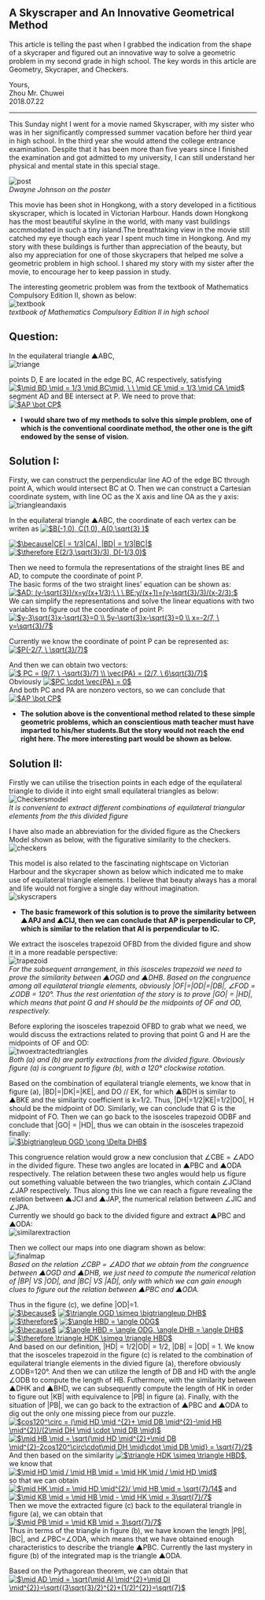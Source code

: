 ## A Skyscraper and An Innovative Geometrical Method      

This article is telling the past when I grabbed the indication from the shape of a skycraper and figured out an innovative way to solve 
a geometric problem in my second grade in high school. The key words in this article are Geometry, Skycraper, and Checkers.

Yours,       
Zhou Mr. Chuwei     
2018.07.22       
       
------------------------------------------------------------------------------------------------------           
      
      
          
          
          

  
    

This Sunday night I went for a movie named Skyscraper, with my sister who was in her significantly compressed summer vacation before her third year in high school. 
In the third year she would attend the college entrance examination. Despite that it has been more than five years since I finished the examination and got admitted to my university, 
I can still understand her physical and mental state in this special stage.     
     
![post](https://github.com/zhouchw5/geometric.github.io/blob/master/post.jpg)         
_Dwayne Johnson on the poster_          
         
         
       
     
This movie has been shot in Hongkong, with a story developed in a fictitious skyscraper, which is located in Victorian Harbour.
Hands down Hongkong has the most beautiful skyline in the world, with many vast buildings accmmodated in such a tiny island.The breathtaking view in the movie still catched my eye though each year I spent much time in Hongkong. And my story with these buildings is further than appreciation of the beauty, but also my appreciation for one of those skycrapers that helped me solve a geometric problem in high school. I shared my story with my sister after the movie, to encourage her to keep passion in study.          


The interesting geometric problem was from the textbook of Mathematics Compulsory Edition II, shown as below:       
![textbook](https://github.com/zhouchw5/geometric.github.io/blob/master/textbook.jpg)         
_textbook of Mathematics Compulsory Edition II in high school_          

     
     
      
## Question:      
      
      
In the equilateral triangle ▲ABC,       
![triange](https://github.com/zhouchw5/geometric.github.io/blob/master/figure.png)         

points D, E are located in the edge BC, AC respectively, satisfying      
<a href="https://www.codecogs.com/eqnedit.php?latex=$\mid&space;BD&space;\mid&space;=&space;1/3&space;\mid&space;BC\mid,&space;\&space;\&space;\mid&space;CE&space;\mid&space;=&space;1/3&space;\mid&space;CA&space;\mid$" target="_blank"><img src="https://latex.codecogs.com/gif.latex?$\mid&space;BD&space;\mid&space;=&space;1/3&space;\mid&space;BC\mid,&space;\&space;\&space;\mid&space;CE&space;\mid&space;=&space;1/3&space;\mid&space;CA&space;\mid$" title="$\mid BD \mid = 1/3 \mid BC\mid, \ \ \mid CE \mid = 1/3 \mid CA \mid$" /></a>         
segment AD and BE intersect at P. We need to prove that:     
<a href="https://www.codecogs.com/eqnedit.php?latex=$AP&space;\bot&space;CP$" target="_blank"><img src="https://latex.codecogs.com/gif.latex?$AP&space;\bot&space;CP$" title="$AP \bot CP$" /></a>            

- **I would share two of my methods to solve this simple problem, one of which is the conventional coordinate method, the other one is the gift endowed by the sense of vision.**     
                 
## Solution I:          
Firsty, we can construct the perpendicular line AO of the edge BC through point A, which would intersect BC at O. 
Then we can construct a Cartesian coordinate system, with line OC as the X axis and line OA as the y axis:    
![triangleandaxis](https://github.com/zhouchw5/geometric.github.io/blob/master/figure2.png)       


In the equilateral triangle ▲ABC, the coordinate of each vertex can be writen as 
<a href="https://www.codecogs.com/eqnedit.php?latex=$B(-1,0),&space;C(1,0),&space;A(0,\sqrt{3}&space;)$" target="_blank"><img src="https://latex.codecogs.com/gif.latex?$B(-1,0),&space;C(1,0),&space;A(0,\sqrt{3}&space;)$" title="$B(-1,0), C(1,0), A(0,\sqrt{3} )$" /></a>       

<a href="https://www.codecogs.com/eqnedit.php?latex=$\because|CE|&space;=&space;1/3|CA|,&space;|BD|&space;=&space;1/3|BC|$" target="_blank"><img src="https://latex.codecogs.com/gif.latex?$\because|CE|&space;=&space;1/3|CA|,&space;|BD|&space;=&space;1/3|BC|$" title="$\because|CE| = 1/3|CA|, |BD| = 1/3|BC|$" /></a>         
<a href="https://www.codecogs.com/eqnedit.php?latex=$\therefore&space;E(2/3,\sqrt{3}/3),&space;D(-1/3,0)$" target="_blank"><img src="https://latex.codecogs.com/gif.latex?$\therefore&space;E(2/3,\sqrt{3}/3),&space;D(-1/3,0)$" title="$\therefore E(2/3,\sqrt{3}/3), D(-1/3,0)$" /></a>       
                
                
Then we need to formula the representations of the straight lines BE and AD, to compute the coordinate of point P.         
The basic forms of the two straight lines' equation can be shown as:      
<a href="https://www.codecogs.com/eqnedit.php?latex=$AD:&space;(y-\sqrt{3})/x=y/(x&plus;1/3);\&space;\&space;\&space;BE:y/(x&plus;1)=(y-\sqrt{3}/3)/(x-2/3);$" target="_blank"><img src="https://latex.codecogs.com/gif.latex?$AD:&space;(y-\sqrt{3})/x=y/(x&plus;1/3);\&space;\&space;\&space;BE:y/(x&plus;1)=(y-\sqrt{3}/3)/(x-2/3);$" title="$AD: (y-\sqrt{3})/x=y/(x+1/3);\ \ \ BE:y/(x+1)=(y-\sqrt{3}/3)/(x-2/3);$" /></a>          
We can simplify the representations and solve the linear equations with two variables to figure out the coordinate of point P:         
<a href="https://www.codecogs.com/eqnedit.php?latex=$y-3\sqrt{3}x-\sqrt{3}=0&space;\\&space;5y-\sqrt{3}x-\sqrt{3}=0&space;\\&space;x=-2/7,&space;\&space;y=\sqrt{3}/7$" target="_blank"><img src="https://latex.codecogs.com/gif.latex?$y-3\sqrt{3}x-\sqrt{3}=0&space;\\&space;5y-\sqrt{3}x-\sqrt{3}=0&space;\\&space;x=-2/7,&space;\&space;y=\sqrt{3}/7$" title="$y-3\sqrt{3}x-\sqrt{3}=0 \\ 5y-\sqrt{3}x-\sqrt{3}=0 \\ x=-2/7, \ y=\sqrt{3}/7$" /></a>       
            
            
Currently we know the coordinate of point P can be represented as:      
<a href="https://www.codecogs.com/eqnedit.php?latex=$P(-2/7,&space;\&space;\sqrt{3}/7)$" target="_blank"><img src="https://latex.codecogs.com/gif.latex?$P(-2/7,&space;\&space;\sqrt{3}/7)$" title="$P(-2/7, \ \sqrt{3}/7)$" /></a>      

And then we can obtain two vectors:        
<a href="https://www.codecogs.com/eqnedit.php?latex=$&space;PC&space;=&space;(9/7,&space;\&space;-\sqrt{3}/7)&space;\\&space;\vec{PA}&space;=&space;(2/7,&space;\&space;6\sqrt{3}/7)$" target="_blank"><img src="https://latex.codecogs.com/gif.latex?$&space;PC&space;=&space;(9/7,&space;\&space;-\sqrt{3}/7)&space;\\&space;\vec{PA}&space;=&space;(2/7,&space;\&space;6\sqrt{3}/7)$" title="$ PC = (9/7, \ -\sqrt{3}/7) \\ \vec{PA} = (2/7, \ 6\sqrt{3}/7)$" /></a>       
Obviously <a href="https://www.codecogs.com/eqnedit.php?latex=$PC&space;\cdot&space;\vec{PA}&space;=&space;0$" target="_blank"><img src="https://latex.codecogs.com/gif.latex?$PC&space;\cdot&space;\vec{PA}&space;=&space;0$" title="$PC \cdot \vec{PA} = 0$" /></a>            
And both PC and PA are nonzero vectors, so we can conclude that          
<a href="https://www.codecogs.com/eqnedit.php?latex=$AP&space;\bot&space;CP$" target="_blank"><img src="https://latex.codecogs.com/gif.latex?$AP&space;\bot&space;CP$" title="$AP \bot CP$" /></a>           
            
- **The solution above is the conventional method related to these simple geometric problems, which an conscientious math teacher must have imparted to his/her students.But the story would not reach the end right here. The more interesting part would be shown as below.**            
              
## Solution II:            
Firstly we can utilise the trisection points in each edge of the equilateral triangle to divide it into eight small equilateral triangles as below:         
![Checkersmodel](https://github.com/zhouchw5/geometric.github.io/blob/master/Checkersmodel01.png)           
_It is convenient to extract different combinations of equilateral triangular elements from the this divided figure_             
         
I have also made an abbreviation for the divided figure as the Checkers Model shown as below, with the figurative similarity to the checkers.            
![checkers](https://github.com/zhouchw5/geometric.github.io/blob/master/checkers.jpg)              
           
This model is also related to the fascinating nightscape on Victorian Harbour and the skycraper shown as below which indicated me to make use of equilateral triangle elements. I believe that beauty always has a moral and life would not forgive a single day without imagination.               
![skyscrapers](https://github.com/zhouchw5/geometric.github.io/blob/master/skyscraper.jpg)             
           
           
           
           
           
          
- **The basic framework of this solution is to prove the similarity between ▲APJ and ▲CIJ, then we can conclude that AP is perpendicular to CP, which is similar to the relation that AI is perpendicular to IC.**             
            
            



We extract the isosceles trapezoid OFBD from the divided figure and show it in a more readable perspective:                
![trapezoid](https://github.com/zhouchw5/geometric.github.io/blob/master/extracted%20isosceles%20trapezoid.png)                      
_For the subsequent arrangement, in this isosceles trapezoid we need to prove the similarity between ▲OGD and ▲DHB. Based on the congruence among all equilateral triangle elements, obviously |OF|=|OD|=|DB|, ∠FOD = ∠ODB = 120°. Thus the rest orientation of the story is to prove |GO| = |HD|, which means that point G and H should be the midpoints of OF and OD, respectively._            
          
Before exploring the isosceles trapezoid OFBD to grab what we need, we would discuss the extractions related to proving that point G and H are the midpoints of OF and OD:                 
![twoextractedtriangles](https://github.com/zhouchw5/geometric.github.io/blob/master/extraction01.png)          
_Both (a) and (b) are partly extractions from the divided figure. Obviously figure (a) is congruent to figure (b), with a 120° clockwise rotation._          
          
Based on the combination of equilateral triangle elements, we know that in figure (a), |BD|=|DK|=|KE|, and DO // EK, for which ▲BDH is similar to ▲BKE and the similarity coefficient is k=1/2. Thus, |DH|=1/2|KE|=1/2|DO|, H should be the midpoint of DO. Similarly, we can conclude that G is the midpoint of FO. Then we can go back to the isosceles trapezoid ODBF and conclude that |GO| = |HD|, thus we can obtain in the isosceles trapezoid finally:            
<a href="https://www.codecogs.com/eqnedit.php?latex=$\bigtriangleup&space;OGD&space;\cong&space;\Delta&space;DHB$" target="_blank"><img src="https://latex.codecogs.com/gif.latex?$\bigtriangleup&space;OGD&space;\cong&space;\Delta&space;DHB$" title="$\bigtriangleup OGD \cong \Delta DHB$" /></a>           
             
             
This congruence relation would grow a new conclusion that ∠CBE = ∠ADO in the divided figure. These two angles are located in ▲PBC and ▲ODA respectively. The relation between these two angles would help us figure out something valuable between the two triangles, which contain ∠JCIand ∠JAP respectively. Thus along this line we can reach a figure revealing the relation between ▲JCI and ▲JAP, the numerical relation between ∠JIC and ∠JPA.         
Currently we should go back to the divided figure and extract ▲PBC and ▲ODA:             
![similarextraction](https://github.com/zhouchw5/geometric.github.io/blob/master/twosimilartriangles.png)             
                
Then we collect our maps into one diagram shown as below:         
![finalmap](https://github.com/zhouchw5/geometric.github.io/blob/master/finalmap.png)            
_Based on the relation ∠CBP = ∠ADO that we obtain from the congruence between ▲OGD and ▲DHB, we just need to compute the numerical relation of |BP| VS |OD|, and |BC| VS |AD|, only with which we can gain enough clues to figure out the relation between ▲PBC and ▲ODA._           
         
Thus in the figure (c), we define |OD|=1.           
<a href="https://www.codecogs.com/eqnedit.php?latex=$\because$" target="_blank"><img src="https://latex.codecogs.com/gif.latex?$\because$" title="$\because$" /></a>
<a href="https://www.codecogs.com/eqnedit.php?latex=$\triangle&space;OGD&space;\simeq&space;\bigtriangleup&space;DHB$" target="_blank"><img src="https://latex.codecogs.com/gif.latex?$\triangle&space;OGD&space;\simeq&space;\bigtriangleup&space;DHB$" title="$\triangle OGD \simeq \bigtriangleup DHB$" /></a>                   
<a href="https://www.codecogs.com/eqnedit.php?latex=$\therefore$" target="_blank"><img src="https://latex.codecogs.com/gif.latex?$\therefore$" title="$\therefore$" /></a>
<a href="https://www.codecogs.com/eqnedit.php?latex=$\angle&space;HBD&space;=&space;\angle&space;ODG$" target="_blank"><img src="https://latex.codecogs.com/gif.latex?$\angle&space;HBD&space;=&space;\angle&space;ODG$" title="$\angle HBD = \angle ODG$" /></a>          
<a href="https://www.codecogs.com/eqnedit.php?latex=$\because$" target="_blank"><img src="https://latex.codecogs.com/gif.latex?$\because$" title="$\because$" /></a>
<a href="https://www.codecogs.com/eqnedit.php?latex=$\angle&space;HBD&space;=&space;\angle&space;ODG,&space;\angle&space;DHB&space;=&space;\angle&space;DHB$" target="_blank"><img src="https://latex.codecogs.com/gif.latex?$\angle&space;HBD&space;=&space;\angle&space;ODG,&space;\angle&space;DHB&space;=&space;\angle&space;DHB$" title="$\angle HBD = \angle ODG, \angle DHB = \angle DHB$" /></a>             
<a href="https://www.codecogs.com/eqnedit.php?latex=$\therefore&space;\triangle&space;HDK&space;\simeq&space;\triangle&space;HBD$" target="_blank"><img src="https://latex.codecogs.com/gif.latex?$\therefore&space;\triangle&space;HDK&space;\simeq&space;\triangle&space;HBD$" title="$\therefore \triangle HDK \simeq \triangle HBD$" /></a>              
And based on our definition, |HD| = 1/2|OD| = 1/2, |DB| = |OD| = 1. We know that the isosceles trapezoid in the figure (c) is related to the combination of equilateral triangle elements in the divied figure (a), therefore obviously ∠ODB=120°. And then we can utilize the length of DB and HD with the angle ∠ODB to compute the length of HB. Futhermore, with the similarity between ▲DHK and ▲BHD, we can subsequently compute the length of HK in order to figure out |KB| with equivalence to |PB| in figure (a). Finally, with the situation of |PB|, we can go back to the extraction of ▲PBC and ▲ODA to dig out the only one missing piece from our puzzle.                
<a href="https://www.codecogs.com/eqnedit.php?latex=$cos120^\circ&space;=&space;(\mid&space;HD&space;\mid&space;^{2}&plus;&space;\mid&space;DB&space;\mid^{2}-\mid&space;HB&space;\mid^{2})/(2\mid&space;DH&space;\mid&space;\cdot&space;\mid&space;DB&space;\mid)$" target="_blank"><img src="https://latex.codecogs.com/gif.latex?$cos120^\circ&space;=&space;(\mid&space;HD&space;\mid&space;^{2}&plus;&space;\mid&space;DB&space;\mid^{2}-\mid&space;HB&space;\mid^{2})/(2\mid&space;DH&space;\mid&space;\cdot&space;\mid&space;DB&space;\mid)$" title="$cos120^\circ = (\mid HD \mid ^{2}+ \mid DB \mid^{2}-\mid HB \mid^{2})/(2\mid DH \mid \cdot \mid DB \mid)$" /></a>              
<a href="https://www.codecogs.com/eqnedit.php?latex=$\mid&space;HB&space;\mid&space;=&space;\sqrt{\mid&space;HD&space;\mid^{2}&plus;\mid&space;DB&space;\mid^{2}-2cos120^\circ\cdot\mid&space;DH&space;\mid\cdot&space;\mid&space;DB&space;\mid}&space;=&space;\sqrt{7}/2$" target="_blank"><img src="https://latex.codecogs.com/gif.latex?$\mid&space;HB&space;\mid&space;=&space;\sqrt{\mid&space;HD&space;\mid^{2}&plus;\mid&space;DB&space;\mid^{2}-2cos120^\circ\cdot\mid&space;DH&space;\mid\cdot&space;\mid&space;DB&space;\mid}&space;=&space;\sqrt{7}/2$" title="$\mid HB \mid = \sqrt{\mid HD \mid^{2}+\mid DB \mid^{2}-2cos120^\circ\cdot\mid DH \mid\cdot \mid DB \mid} = \sqrt{7}/2$" /></a>                
And then based on the similarity
<a href="https://www.codecogs.com/eqnedit.php?latex=$\triangle&space;HDK&space;\simeq&space;\triangle&space;HBD$" target="_blank"><img src="https://latex.codecogs.com/gif.latex?$\triangle&space;HDK&space;\simeq&space;\triangle&space;HBD$" title="$\triangle HDK \simeq \triangle HBD$" /></a>,            
we know that
<a href="https://www.codecogs.com/eqnedit.php?latex=$\mid&space;HD&space;\mid&space;/&space;\mid&space;HB&space;\mid&space;=&space;\mid&space;HK&space;\mid&space;/&space;\mid&space;HD&space;\mid$" target="_blank"><img src="https://latex.codecogs.com/gif.latex?$\mid&space;HD&space;\mid&space;/&space;\mid&space;HB&space;\mid&space;=&space;\mid&space;HK&space;\mid&space;/&space;\mid&space;HD&space;\mid$" title="$\mid HD \mid / \mid HB \mid = \mid HK \mid / \mid HD \mid$" /></a>              
so that we can obtain
<a href="https://www.codecogs.com/eqnedit.php?latex=$\mid&space;HK&space;\mid&space;=&space;\mid&space;HD&space;\mid^{2}/&space;\mid&space;HB&space;\mid&space;=&space;\sqrt{7}/14$" target="_blank"><img src="https://latex.codecogs.com/gif.latex?$\mid&space;HK&space;\mid&space;=&space;\mid&space;HD&space;\mid^{2}/&space;\mid&space;HB&space;\mid&space;=&space;\sqrt{7}/14$" title="$\mid HK \mid = \mid HD \mid^{2}/ \mid HB \mid = \sqrt{7}/14$" /></a>
and
<a href="https://www.codecogs.com/eqnedit.php?latex=$\mid&space;KB&space;\mid&space;=&space;\mid&space;HB&space;\mid&space;-&space;\mid&space;HK&space;\mid&space;=&space;3\sqrt{7}/7$" target="_blank"><img src="https://latex.codecogs.com/gif.latex?$\mid&space;KB&space;\mid&space;=&space;\mid&space;HB&space;\mid&space;-&space;tanke\mid&space;HK&space;\mid&space;=&space;3\sqrt{7}/7$" title="$\mid KB \mid = \mid HB \mid - \mid HK \mid = 3\sqrt{7}/7$" /></a>          
Then we move the extracted figure (c) back to the equilateral triangle in figure (a), we can obtain that
<a href="https://www.codecogs.com/eqnedit.php?latex=$\mid&space;PB&space;\mid&space;=&space;\mid&space;KB&space;\mid&space;=&space;3\sqrt{7}/7$" target="_blank"><img src="https://latex.codecogs.com/gif.latex?$\mid&space;PB&space;\mid&space;=&space;\mid&space;KB&space;\mid&space;=&space;3\sqrt{7}/7$" title="$\mid PB \mid = \mid KB \mid = 3\sqrt{7}/7$" /></a>                    
Thus in terms of the triangle in figure (b), we have known the length |PB|, |BC|, and ∠PBC=∠ODA, which means that we have obtained enough characteristics to describe the triangle ▲PBC. Currently the last mystery in figure (b) of the integrated map is the triangle ▲ODA.            
              
Based on the Pythagorean theorem, we can obtain that               
<a href="https://www.codecogs.com/eqnedit.php?latex=$\mid&space;AD&space;\mid&space;=&space;\sqrt{\mid&space;AI&space;\mid^{2}&plus;\mid&space;DI&space;\mid^{2}}=\sqrt{(3\sqrt{3}/2)^{2}&plus;(1/2)^{2}}=\sqrt{7}$" target="_blank"><img src="https://latex.codecogs.com/gif.latex?$\mid&space;AD&space;\mid&space;=&space;\sqrt{\mid&space;AI&space;\mid^{2}&plus;\mid&space;DI&space;\mid^{2}}=\sqrt{(3\sqrt{3}/2)^{2}&plus;(1/2)^{2}}=\sqrt{7}$" title="$\mid AD \mid = \sqrt{\mid AI \mid^{2}+\mid DI \mid^{2}}=\sqrt{(3\sqrt{3}/2)^{2}+(1/2)^{2}}=\sqrt{7}$" /></a>                





            
            




       



            


   

            
            
    




    

